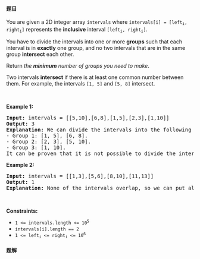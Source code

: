 #### 题目
<p>You are given a 2D integer array <code>intervals</code> where <code>intervals[i] = [left<sub>i</sub>, right<sub>i</sub>]</code> represents the <strong>inclusive</strong> interval <code>[left<sub>i</sub>, right<sub>i</sub>]</code>.</p>

<p>You have to divide the intervals into one or more <strong>groups</strong> such that each interval is in <strong>exactly</strong> one group, and no two intervals that are in the same group <strong>intersect</strong> each other.</p>

<p>Return <em>the <strong>minimum</strong> number of groups you need to make</em>.</p>

<p>Two intervals <strong>intersect</strong> if there is at least one common number between them. For example, the intervals <code>[1, 5]</code> and <code>[5, 8]</code> intersect.</p>

<p>&nbsp;</p>
<p><strong class="example">Example 1:</strong></p>

<pre>
<strong>Input:</strong> intervals = [[5,10],[6,8],[1,5],[2,3],[1,10]]
<strong>Output:</strong> 3
<strong>Explanation:</strong> We can divide the intervals into the following groups:
- Group 1: [1, 5], [6, 8].
- Group 2: [2, 3], [5, 10].
- Group 3: [1, 10].
It can be proven that it is not possible to divide the intervals into fewer than 3 groups.
</pre>

<p><strong class="example">Example 2:</strong></p>

<pre>
<strong>Input:</strong> intervals = [[1,3],[5,6],[8,10],[11,13]]
<strong>Output:</strong> 1
<strong>Explanation:</strong> None of the intervals overlap, so we can put all of them in one group.
</pre>

<p>&nbsp;</p>
<p><strong>Constraints:</strong></p>

<ul>
	<li><code>1 &lt;= intervals.length &lt;= 10<sup>5</sup></code></li>
	<li><code>intervals[i].length == 2</code></li>
	<li><code>1 &lt;= left<sub>i</sub> &lt;= right<sub>i</sub> &lt;= 10<sup>6</sup></code></li>
</ul>


 #### 题解
